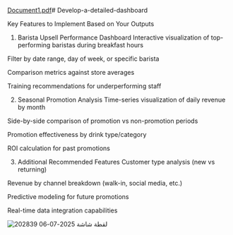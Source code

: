 [Document1.pdf](https://github.com/user-attachments/files/21090576/Document1.pdf)# Develop-a-detailed-dashboard

Key Features to Implement Based on Your Outputs
1. Barista Upsell Performance Dashboard
Interactive visualization of top-performing baristas during breakfast hours

Filter by date range, day of week, or specific barista

Comparison metrics against store averages

Training recommendations for underperforming staff

2. Seasonal Promotion Analysis
Time-series visualization of daily revenue by month

Side-by-side comparison of promotion vs non-promotion periods

Promotion effectiveness by drink type/category

ROI calculation for past promotions

3. Additional Recommended Features
Customer type analysis (new vs returning)

Revenue by channel breakdown (walk-in, social media, etc.)

Predictive modeling for future promotions

Real-time data integration capabilities

![لقطة شاشة 2025-07-06 202839](https://github.com/user-attachments/assets/127eed1c-9d10-4912-9e50-f7950991abaa)



